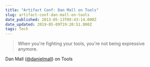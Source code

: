 ```yaml
---
title: "Artifact Conf: Dan Mall on Tools"
slug: artifact-conf-dan-mall-on-tools
date_published: 2013-05-13T09:43:14.000Z
date_updated: 2019-05-09T19:20:51.000Z
tags: Tech
---
```


> When you're fighting your tools, you're not being expressive anymore.

Dan Mall ([@danielmall](http://twitter.com/danielmall)) on Tools
